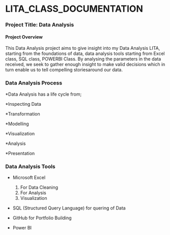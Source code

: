 # LITA_CLASS_DOCUMENTATION

### Project Title: Data Analysis

#### Project Overview
This Data Analysis project aims to give insight into my Data Analysis LITA, starting from the foundations of data, data analysis tools starting from Excel class, SQL class, POWERBI Class. By analysing the parameters in the data received, we seek to gather enough insight to make valid decisions which in turn enable us to tell compelling storiesaround our data.

### Data Analysis Process
 *Data Analysis has a life cycle from;
 
 *Inspecting Data
 
 *Transformation
 
 *Modelling
 
 *Visualization
 
 *Analysis
 
 *Presentation

 ### Data Analysis Tools
 - Microsoft Excel 
   1. For Data Cleaning
   2. For Analysis
   3. Visualization
      
 - SQL (Structured Query Language) for quering of Data
 - GitHub for Portfolio Building
 - Power BI
 
 
